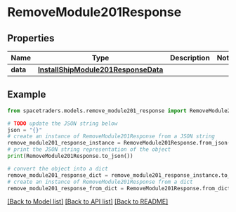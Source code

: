 # RemoveModule201Response


## Properties

Name | Type | Description | Notes
------------ | ------------- | ------------- | -------------
**data** | [**InstallShipModule201ResponseData**](InstallShipModule201ResponseData.md) |  | 

## Example

```python
from spacetraders.models.remove_module201_response import RemoveModule201Response

# TODO update the JSON string below
json = "{}"
# create an instance of RemoveModule201Response from a JSON string
remove_module201_response_instance = RemoveModule201Response.from_json(json)
# print the JSON string representation of the object
print(RemoveModule201Response.to_json())

# convert the object into a dict
remove_module201_response_dict = remove_module201_response_instance.to_dict()
# create an instance of RemoveModule201Response from a dict
remove_module201_response_from_dict = RemoveModule201Response.from_dict(remove_module201_response_dict)
```
[[Back to Model list]](../README.md#documentation-for-models) [[Back to API list]](../README.md#documentation-for-api-endpoints) [[Back to README]](../README.md)


